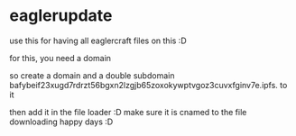 # eaglerupdate

use this for having all eaglercraft files on this :D

for this, you need a domain

so create a domain and a double subdomain bafybeif23xugd7rdrzt56bgxn2lzgjb65zoxokywptvgoz3cuvxfginv7e.ipfs. to it

then add it in the file loader :D make sure it is cnamed to the file downloading happy days :D
